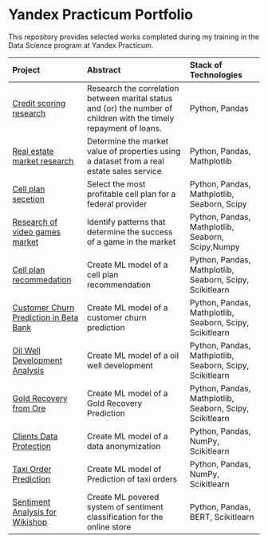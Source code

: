 # Yandex Practicum Portfolio

This repository provides selected works completed during my training in the Data Science program at Yandex Practicum.


| Project                 | Abstract               | Stack of Technologies       |
| :--------------------  | :---------------------|:---------------------------|
| [Credit scoring research](https://github.com/Shurgalivan/Portfolio/tree/main/Credit%20Scoring) | Research the  correlation between marital status and (or) the number of children with the timely repayment of loans. | Python, Pandas |
| [Real estate market research](https://github.com/Shurgalivan/Portfolio/tree/main/Real%20Estate%20SPb) |  Determine the market value of properties using a dataset from a real estate sales service | Python, Pandas, Mathplotlib |
| [Cell plan secetion](https://github.com/Shurgalivan/Portfolio/tree/main/Cell%20Plan%20Selection) |  Select the most profitable cell plan for a federal provider | Python, Pandas, Mathplotlib, Seaborn, Scipy | 
| [Research of video games market](https://github.com/Shurgalivan/Portfolio/tree/main/Video%20Games%20Research) |  Identify patterns that determine the success of a game in the market | Python, Pandas, Mathplotlib, Seaborn, Scipy,Numpy | 
| [Cell plan recommedation](https://github.com/Shurgalivan/Portfolio/tree/main/Cell%20Plan%20Recommendationn) |  Create ML model of a cell plan recommendation | Python, Pandas, Mathplotlib, Seaborn, Scipy, Scikitlearn | 
| [Customer Churn Prediction in Beta Bank](https://github.com/Shurgalivan/Portfolio/tree/main/Bank%20Customer%20Churn) |  Create ML model of a customer churn prediction | Python, Pandas, Mathplotlib, Seaborn, Scipy, Scikitlearn | 
| [Oil Well Development Analysis](https://github.com/Shurgalivan/Portfolio/tree/main/Oil%20Well%20development) |  Create ML model of a oil well development | Python, Pandas, Mathplotlib, Seaborn, Scipy, Scikitlearn | 
| [Gold Recovery from Ore](https://github.com/Shurgalivan/Portfolio/tree/main/Gold%20Recovery) |  Create ML model of a Gold Recovery Prediction | Python, Pandas, Mathplotlib, Seaborn, Scipy, Scikitlearn | 
| [Clients Data Protection](https://github.com/Shurgalivan/Portfolio/tree/main/Clients%20Data%20Protection) |  Create ML model of a data anonymization | Python, Pandas, NumPy, Scikitlearn | 
| [Taxi Order Prediction](https://github.com/Shurgalivan/Portfolio/tree/main/Taxi%20Order%20Forecasting) |  Create ML model of Prediction of taxi orders | Python, Pandas, NumPy, Scikitlearn |
| [Sentiment Analysis for Wikishop](https://github.com/Shurgalivan/Portfolio/tree/main/Taxi%20Order%20Forecasting) |  Create ML povered system of sentiment classification for the online store | Python, Pandas, BERT, Scikitlearn |


